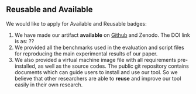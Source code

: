 ## Reusable and Available

We would like to apply for Available and Reusable badges:

1. We have made our artifact **available** on [Github](https://github.com/kupl/SeamFuzz-Artifact) and Zenodo.
   The DOI link is as: ??
2. We provided all the benchmarks used in the evaluation and script files for reproducing the main experimental results of our paper.
3. We also provided a virtual machine image file with all requirements pre-installed, as well as the source codes. The public git repository contains documents which can guide users to install and use our tool. So we believe that other researchers are able to **reuse** and improve our tool easily in their own research.

